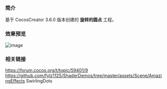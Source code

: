 ### 简介
基于 CocosCreator 3.6.0 版本创建的 **旋转的圆点** 工程。

### 效果预览
![image](../../../gif/202207/2022070406.gif)

### 相关链接
https://forum.cocos.org/t/topic/59401/9        
https://github.com/fylz1125/ShaderDemos/tree/master/assets/Scene/AmazingEffects SwirlingDots